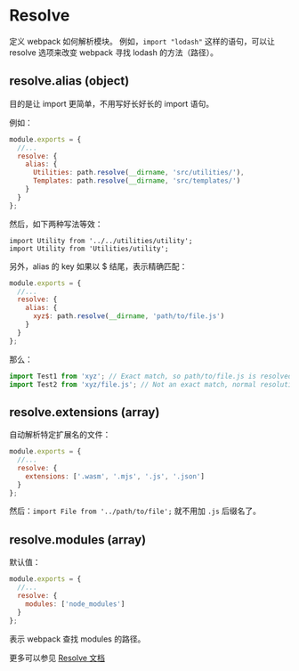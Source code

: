 # Resolve

定义 webpack 如何解析模块。
例如，`import "lodash"` 这样的语句，可以让 resolve 选项来改变 webpack 寻找 lodash 的方法（路径）。

## resolve.alias (object)

目的是让 import 更简单，不用写好长好长的 import 语句。

例如：

```js
module.exports = {
  //...
  resolve: {
    alias: {
      Utilities: path.resolve(__dirname, 'src/utilities/'),
      Templates: path.resolve(__dirname, 'src/templates/')
    }
  }
};
```

然后，如下两种写法等效：

```
import Utility from '../../utilities/utility';
import Utility from 'Utilities/utility';
```

另外，alias 的 key 如果以 $ 结尾，表示精确匹配：

```js
module.exports = {
  //...
  resolve: {
    alias: {
      xyz$: path.resolve(__dirname, 'path/to/file.js')
    }
  }
};
```

那么：

```js
import Test1 from 'xyz'; // Exact match, so path/to/file.js is resolved and imported
import Test2 from 'xyz/file.js'; // Not an exact match, normal resolution takes place
```

## resolve.extensions (array)

自动解析特定扩展名的文件：

```js
module.exports = {
  //...
  resolve: {
    extensions: ['.wasm', '.mjs', '.js', '.json']
  }
};
```

然后：`import File from '../path/to/file';` 就不用加 `.js` 后缀名了。

## resolve.modules (array)

默认值：

```js
module.exports = {
  //...
  resolve: {
    modules: ['node_modules']
  }
};
```

表示 webpack 查找 modules 的路径。

更多可以参见 [Resolve 文档](https://webpack.js.org/configuration/resolve/#resolve)
